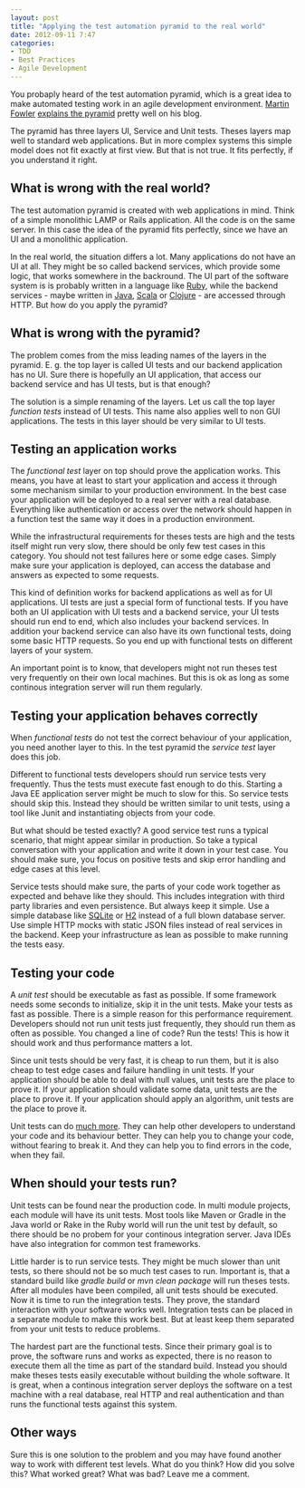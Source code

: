 ```yaml
---
layout: post
title: "Applying the test automation pyramid to the real world"
date: 2012-09-11 7:47
categories:
- TDD
- Best Practices
- Agile Development
---
```


You probaply heard of the test automation pyramid, which is a great
idea to make automated testing work in an agile development
environment. [Martin Fowler](https://twitter.com/martinfowler)
[explains the pyramid](http://martinfowler.com/bliki/TestPyramid.html)
pretty well on his blog.

The pyramid has three layers UI, Service and Unit tests. Theses layers
map well to standard web applications.  But in more complex systems
this simple model does not fit exactly at first view. But that is not
true. It fits perfectly, if you understand it right.

What is wrong with the real world?
----------

The test automation pyramid is created with web applications in
mind. Think of a simple monolithic LAMP or Rails application. All the
code is on the same server. In this case the idea of the pyramid fits
perfectly, since we have an UI and a monolithic application.

In the real world, the situation differs a lot. Many applications do
not have an UI at all. They might be so called backend services, which
provide some logic, that works somewhere in the backround. The UI part
of the software system is is probably written in a language like
[Ruby](http://www.ruby-lang.org), while the backend services - maybe
written in [Java](http://openjdk.java.net),
[Scala](http://www.scala-lang.org) or [Clojure](http://clojure.org) -
are accessed through HTTP. But how do you apply the pyramid?

What is wrong with the pyramid?
----------

The problem comes from the miss leading names of the layers in the
pyramid. E. g. the top layer is called UI tests and our backend
application has no UI. Sure there is hopefully an UI application, that
access our backend service and has UI tests, but is that enough?

The solution is a simple renaming of the layers. Let us call the top
layer _function tests_ instead of UI tests. This name also applies well
to non GUI applications. The tests in this layer should be very
similar to UI tests.

Testing an application works
----------

The _functional test_ layer on top should prove the application
works. This means, you have at least to start your application
and access it through some mechanism similar to your production
environment. In the best case your application will be deployed to a
real server with a real database. Everything like authentication or
access over the network should happen in a function test the same way
it does in a production environment.

While the infrastructural requirements for theses tests are high and
the tests itself might run very slow, there should be only few test
cases in this category. You should not test failures here or some edge
cases. Simply make sure your application is deployed, can access the
database and answers as expected to some requests.

This kind of definition works for backend applications as well as for
UI applications. UI tests are just a special form of functional
tests. If you have both an UI application with UI tests and a backend
service, your UI tests should run end to end, which also includes your
backend services. In addition your backend service can also have its
own functional tests, doing some basic HTTP requests. So you end up
with functional tests on different layers of your system.

An important point is to know, that developers might not run theses
test very frequently on their own local machines. But this is ok as
long as some continous integration server will run them regularly.

Testing your application behaves correctly
----------

When _functional tests_ do not test the correct behaviour of your
application, you need another layer to this. In the test pyramid the
_service test_ layer does this job.

Different to functional tests developers should run service tests very
frequently. Thus the tests must execute fast enough to do
this. Starting a Java EE application server might be much to slow for
this. So service tests should skip this. Instead they should be
written similar to unit tests, using a tool like Junit and
instantiating objects from your code.

But what should be tested exactly? A good service test runs a
typical scenario, that might appear similar in production. So take a
typical conversation with your application and write it down in your
test case. You should make sure, you focus on positive tests and skip
error handling and edge cases at this level.

Service tests should make sure, the parts of your code work together
as expected and behave like they should. This includes integration
with third party libraries and even persistence. But always keep it
simple. Use a simple database like [SQLite](http://www.sqlite.org) or
[H2](http://www.h2database.com) instead of a full blown database
server. Use simple HTTP mocks with static JSON files instead of real
services in the backend. Keep your infrastructure as lean as possible
to make running the tests easy.

Testing your code
----------

A _unit test_ should be executable as fast as possible. If some
framework needs some seconds to initialize, skip it in the unit
tests. Make your tests as fast as possible. There is a simple reason
for this performance requirement. Developers should not run unit tests
just frequently, they should run them as often as possible. You
changed a line of code? Run the tests! This is how it should work and
thus performance matters a lot.

Since unit tests should be very fast, it is cheap to run them, but it
is also cheap to test edge cases and failure handling in unit
tests. If your application should be able to deal with null values,
unit tests are the place to prove it. If your application should
validate some data, unit tests are the place to prove it. If your
application should apply an algorithm, unit tests are the place to
prove it.

Unit tests can do
[much more](/blog/2012/08/31/dont-miss-to-write-good-unit-tests/). They
can help other developers to understand your code and its behaviour
better. They can help you to change your code, without fearing to
break it. And they can help you to find errors in the code, when they
fail.

When should your tests run?
----------

Unit tests can be found near the production code. In multi module
projects, each module will have its unit tests. Most tools like Maven
or Gradle in the Java world or Rake in the Ruby world will run the
unit test by default, so there should be no probem for your continous
integration server. Java IDEs have also integration for common test
frameworks.

Little harder is to run service tests. They might be much slower than
unit tests, so there should not be so much test cases to
run. Important is, that a standard build like _gradle build_ or _mvn
clean package_ will run theses tests. After all modules have been
compiled, all unit tests should be executed. Now it is time to run the
integration tests. They prove, the standard interaction with your
software works well. Integration tests can be placed in a separate
module to make this work best. But at least keep them separated from
your unit tests to reduce problems.

The hardest part are the functional tests. Since their primary goal is
to prove, the software runs and works as expected, there is no reason
to execute them all the time as part of the standard build. Instead
you should make theses tests easily executable without building the
whole software. It is great, when a continous integration server
deploys the software on a test machine with a real database, real HTTP
and real authentication and than runs the functional tests against
this system.

Other ways
----------

Sure this is one solution to the problem and you may have found
another way to work with different test levels. What do you think?
How did you solve this? What worked great? What was bad? Leave me a
comment.
